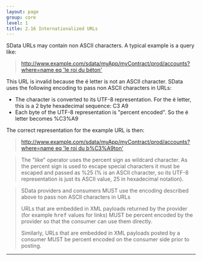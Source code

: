 ```yaml
---
layout: page
group: core
level: 1
title: 2.16 Internationalized URLs
---
```


SData URLs may contain non ASCII characters. A typical example is a query
like:

> [http://www.example.com/sdata/myApp/myContract/prod/accounts?where=name eq 'le roi du béton'](http://sdata.acme.com/sdata/myApp/myContract/prod/accounts?startIndex=21&amp;count=10)

This URL is invalid because the é letter is not an ASCII character. SData
uses the following encoding to pass non ASCII characters in URLs:

*   The character is converted to its UTF-8 representation. For the é letter,
this is a 2 byte hexadecimal sequence: C3 A9
*   Each byte of the UTF-8 representation is "percent encoded". So the é letter
becomes %C3%A9

The correct representation for the example URL is then:

> [http://www.example.com/sdata/myApp/myContract/prod/accounts?where=name eq 'le roi du b%C3%A9ton'](http://sdata.acme.com/sdata/myApp/myContract/prod/accounts?startIndex=21&amp;count=10)

<blockquote class="note">The "like" operator uses the percent sign as wildcard character.
As the percent sign is used to escape special characters it must be escaped and
passed as %25 (% is an ASCII character, so its UTF-8 representation is just its
ASCII value, 25 in hexadecimal notation).</blockquote>

<blockquote class="compliance">SData providers and consumers MUST use the encoding described
above to pass non ASCII characters in URLs

URLs that are embedded in XML payloads returned by the provider (for example
<tt>href</tt> values for links) MUST be percent encoded by the provider so that
the consumer can use them directly.

Similarly, URLs that are embedded in XML payloads posted by a consumer MUST be
percent encoded on the consumer side prior to posting.</blockquote>

* * *